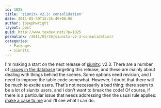 ```yaml
---
id: 1025
title: 'siunitx v2.3: consolidation'
date: 2011-05-30T18:36:49+00:00
author: josephwright
layout: post
guid: http://www.texdev.net/?p=1025
permalink: /2011/05/30/siunitx-v2-3-consolidation/
categories:
  - Packages
  - siunitx
---
```

I'm making a start on the next release of [siunitx](https://ctan.org/pkg/siunitx): v2.3. There are a number of [issues in the database](https://bitbucket.org/josephwright/siunitx/issues?milestone=v2.3) targeting this release, and these are mainly about dealing with things behind the scenes. Some options need revision, and I need to improve the table code somewhat. However, I doubt that there will be much to excite users. That's not necessarily a bad thing: there seem to be a lot of siunitx users, and I don't want to break the code! Of course, if there is a particular issue that needs addressing then the usual rule applies: [make a case to me](mailto:joseph.wright@morningstar2.co.uk) and I'll see what I can do.
